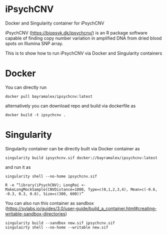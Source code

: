 # iPsychCNV
Docker and Singularity container for iPsychCNV 

iPsychCNV (https://biopsyk.dk/ipsychcnv/) is an R package software capable of finding copy number variation in amplified DNA from dried blood spots on Illumina SNP array.

This is to show how to run iPsychCNV via Docker and Singularity containers

# Docker

You can directly run

 ```
docker pull bayramalex/ipsychcnv:latest
 ```
 
alternatively you can download repo and build via dockerfile as
 
  ```
docker build -t ipsychcnv .
 ```


# Singularity

Singularity container can be directly built via Docker container as

```
singularity build ipsychcnv.sif docker://bayramalex/ipsychcnv:latest 
```
and run it as 

```
singularity shell --no-home ipsychcnv.sif 

R -e “library(iPsychCNV); LongRoi <- MakeLongMockSample(CNVDistance=1000, Type=c(0,1,2,3,4), Mean=c(-0.6, -0.3, 0.3, 0.6), Size=c(300, 600))”
```

You can also run this container as sandbox (https://sylabs.io/guides/3.0/user-guide/build_a_container.html#creating-writable-sandbox-directories)

```
singularity build --sandbox new.sif ipsychcnv.sif
singulairty shell --no-home --writable new.sif
```
